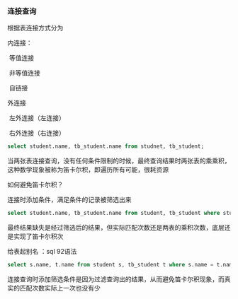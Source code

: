 ### 连接查询

根据表连接方式分为

内连接：

​	等值连接

​	非等值连接

​	自链接

外连接

​	左外连接（左连接）

​	右外连接（右连接）



```sql
select student.name, tb_student.name from studnet, tb_student;
```

当两张表连接查询，没有任何条件限制的时候，最终查询结果时两张表的乘乘积，这种数学现象被称为笛卡尔积，即遍历所有可能，很耗资源



如何避免笛卡尔积？

连接时添加条件，满足条件的记录被筛选出来

```sql
select student.name, tb_student.name from student, tb_student where student.name = tb_student.name;
```

最终结果缺失是经过筛选后的结果，但实际匹配次数还是两表的乘积次数，底层还是实现了笛卡尔积次



给表起别名 ：sql 92语法

```sql
select s.name, t.name from student s, tb_student t where s.name = t.name;
```



连接查询时添加筛选条件是因为过滤查询出的结果，从而避免笛卡尔积现象，而真实的匹配次数实际上一次也没有少